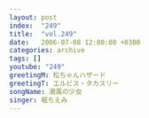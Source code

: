 ```yaml
---
layout: post
index:  "249"
title:  "vol.249"
date:   2006-07-08 12:00:00 +0300
categories: archive
tags: []
youtube: "249"
greetingM: 松ちゃんハザード
greetingT: エルビス・タカスリー
songName: 潮風の少女
singer: 堀ちえみ
---
```

